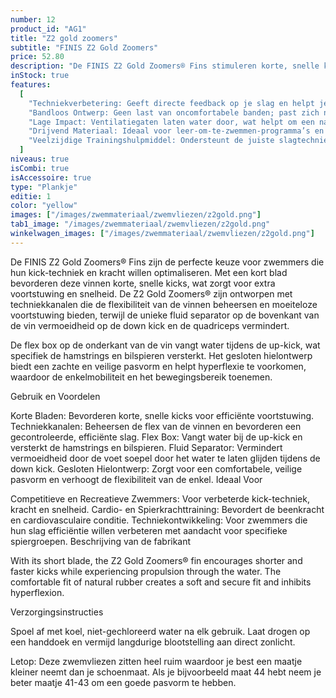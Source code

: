 ```yaml
---
number: 12
product_id: "AG1"
title: "Z2 gold zoomers"
subtitle: "FINIS Z2 Gold Zoomers"
price: 52.80
description: "De FINIS Z2 Gold Zoomers® Fins stimuleren korte, snelle kicks en bieden optimale voortstuwing. Het comfortabele ontwerp van natuurlijk rubber zorgt voor een veilige pasvorm, terwijl de techniekgerichte eigenschappen zoals de flex box en fluid separator spierkracht en efficiëntie verhogen."
inStock: true
features:
  [
    "Techniekverbetering: Geeft directe feedback op je slag en helpt je gelijkmatige druk te behouden.",
    "Bandloos Ontwerp: Geen last van oncomfortabele banden; past zich natuurlijk aan de hand aan.",
    "Lage Impact: Ventilatiegaten laten water door, wat helpt om een natuurlijk watergevoel te behouden.",
    "Drijvend Materiaal: Ideaal voor leer-om-te-zwemmen-programma’s en openwaterzwemmen, want de peddels blijven drijven.",
    "Veelzijdige Trainingshulpmiddel: Ondersteunt de juiste slagtechniek voor alle vier de zwemslagen.",
  ]
niveaus: true
isCombi: true
isAccessoire: true
type: "Plankje"
editie: 1
color: "yellow"
images: ["/images/zwemmateriaal/zwemvliezen/z2gold.png"]
tab1_image: "/images/zwemmateriaal/zwemvliezen/z2gold.png"
winkelwagen_images: ["/images/zwemmateriaal/zwemvliezen/z2gold.png"]
---
```


De FINIS Z2 Gold Zoomers® Fins zijn de perfecte keuze voor zwemmers die hun kick-techniek en kracht willen optimaliseren. Met een kort blad bevorderen deze vinnen korte, snelle kicks, wat zorgt voor extra voortstuwing en snelheid. De Z2 Gold Zoomers® zijn ontworpen met techniekkanalen die de flexibiliteit van de vinnen beheersen en moeiteloze voortstuwing bieden, terwijl de unieke fluid separator op de bovenkant van de vin vermoeidheid op de down kick en de quadriceps vermindert.

De flex box op de onderkant van de vin vangt water tijdens de up-kick, wat specifiek de hamstrings en bilspieren versterkt. Het gesloten hielontwerp biedt een zachte en veilige pasvorm en helpt hyperflexie te voorkomen, waardoor de enkelmobiliteit en het bewegingsbereik toenemen.

Gebruik en Voordelen

Korte Bladen: Bevorderen korte, snelle kicks voor efficiënte voortstuwing.
Techniekkanalen: Beheersen de flex van de vinnen en bevorderen een gecontroleerde, efficiënte slag.
Flex Box: Vangt water bij de up-kick en versterkt de hamstrings en bilspieren.
Fluid Separator: Vermindert vermoeidheid door de voet soepel door het water te laten glijden tijdens de down kick.
Gesloten Hielontwerp: Zorgt voor een comfortabele, veilige pasvorm en verhoogt de flexibiliteit van de enkel.
Ideaal Voor

Competitieve en Recreatieve Zwemmers: Voor verbeterde kick-techniek, kracht en snelheid.
Cardio- en Spierkrachttraining: Bevordert de beenkracht en cardiovasculaire conditie.
Techniekontwikkeling: Voor zwemmers die hun slag efficiëntie willen verbeteren met aandacht voor specifieke spiergroepen.
Beschrijving van de fabrikant

With its short blade, the Z2 Gold Zoomers® fin encourages shorter and faster kicks while experiencing propulsion through the water. The comfortable fit of natural rubber creates a soft and secure fit and inhibits hyperflexion.

Verzorgingsinstructies

Spoel af met koel, niet-gechloreerd water na elk gebruik.
Laat drogen op een handdoek en vermijd langdurige blootstelling aan direct zonlicht.

Letop: Deze zwemvliezen zitten heel ruim waardoor je best een maatje kleiner neemt dan je schoenmaat. Als je bijvoorbeeld maat 44 hebt neem je beter maatje 41-43 om een goede pasvorm te hebben.
